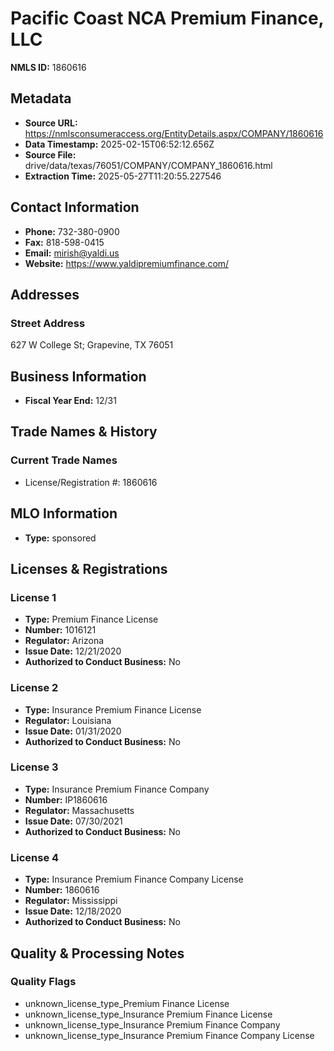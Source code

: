 # Pacific Coast NCA Premium Finance, LLC

**NMLS ID:** 1860616

## Metadata
- **Source URL:** https://nmlsconsumeraccess.org/EntityDetails.aspx/COMPANY/1860616
- **Data Timestamp:** 2025-02-15T06:52:12.656Z
- **Source File:** drive/data/texas/76051/COMPANY/COMPANY_1860616.html
- **Extraction Time:** 2025-05-27T11:20:55.227546

## Contact Information
- **Phone:** 732-380-0900
- **Fax:** 818-598-0415
- **Email:** mirish@yaldi.us
- **Website:** https://www.yaldipremiumfinance.com/

## Addresses
### Street Address
627 W College St; Grapevine, TX 76051

## Business Information
- **Fiscal Year End:** 12/31

## Trade Names & History
### Current Trade Names
- License/Registration #: 1860616

## MLO Information
- **Type:** sponsored

## Licenses & Registrations

### License 1
- **Type:** Premium Finance License
- **Number:** 1016121
- **Regulator:** Arizona
- **Issue Date:** 12/21/2020
- **Authorized to Conduct Business:** No

### License 2
- **Type:** Insurance Premium Finance License
- **Regulator:** Louisiana
- **Issue Date:** 01/31/2020
- **Authorized to Conduct Business:** No

### License 3
- **Type:** Insurance Premium Finance Company
- **Number:** IP1860616
- **Regulator:** Massachusetts
- **Issue Date:** 07/30/2021
- **Authorized to Conduct Business:** No

### License 4
- **Type:** Insurance Premium Finance Company License
- **Number:** 1860616
- **Regulator:** Mississippi
- **Issue Date:** 12/18/2020
- **Authorized to Conduct Business:** No

## Quality & Processing Notes
### Quality Flags
- unknown_license_type_Premium Finance License
- unknown_license_type_Insurance Premium Finance License
- unknown_license_type_Insurance Premium Finance Company
- unknown_license_type_Insurance Premium Finance Company License
